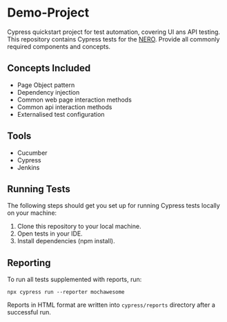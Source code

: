 # Demo-Project
Cypress quickstart project for test automation, covering UI ans API testing.
This repository contains Cypress tests for the [NERO](https://alpha.unic-lab.by/).
Provide all commonly required components and concepts.

## Concepts Included

* Page Object pattern
* Dependency injection
* Common web page interaction methods
* Common api interaction methods
* Externalised test configuration

## Tools

* Cucumber
* Cypress
* Jenkins

## Running Tests

The following steps should get you set up for running Cypress tests locally on your machine:

1. Clone this repository to your local machine.
2. Open tests in your IDE.
3. Install dependencies (npm install).

## Reporting

To run all tests supplemented with reports, run:

`npx cypress run --reporter mochawesome`

Reports in HTML format are written into `cypress/reports` directory after a successful run.

